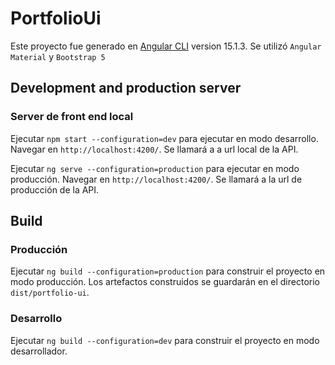 # PortfolioUi

Este proyecto fue generado en [Angular CLI](https://github.com/angular/angular-cli) version 15.1.3. Se utilizó `Angular Material` y `Bootstrap 5`

## Development and production server

### Server de front end local

Ejecutar `npm start --configuration=dev` para ejecutar en modo desarrollo.
Navegar en `http://localhost:4200/`. Se llamará a a url local de la API.

Ejecutar `ng serve --configuration=production` para ejecutar en modo producción. Navegar en `http://localhost:4200/`. Se llamará a la url de producción de la API.

## Build

### Producción
Ejecutar `ng build --configuration=production` para construir el proyecto en modo producción. Los artefactos construidos se guardarán en el directorio `dist/portfolio-ui`.

### Desarrollo
Ejecutar `ng build --configuration=dev` para construir el proyecto en modo desarrollador.


